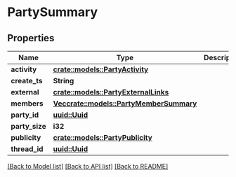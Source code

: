 # PartySummary

## Properties

Name | Type | Description | Notes
------------ | ------------- | ------------- | -------------
**activity** | [**crate::models::PartyActivity**](PartyActivity.md) |  | 
**create_ts** | **String** |  | 
**external** | [**crate::models::PartyExternalLinks**](PartyExternalLinks.md) |  | 
**members** | [**Vec<crate::models::PartyMemberSummary>**](PartyMemberSummary.md) |  | 
**party_id** | [**uuid::Uuid**](uuid::Uuid.md) |  | 
**party_size** | **i32** |  | 
**publicity** | [**crate::models::PartyPublicity**](PartyPublicity.md) |  | 
**thread_id** | [**uuid::Uuid**](uuid::Uuid.md) |  | 

[[Back to Model list]](../README.md#documentation-for-models) [[Back to API list]](../README.md#documentation-for-api-endpoints) [[Back to README]](../README.md)


